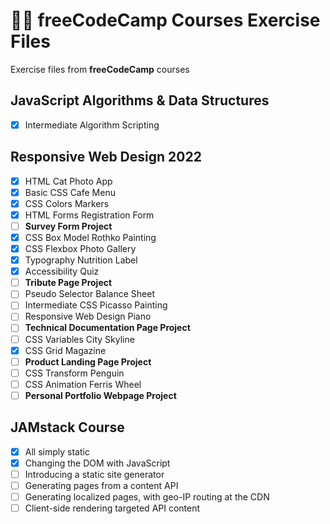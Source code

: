 # 👨‍💻 freeCodeCamp Courses Exercise Files

Exercise files from **freeCodeCamp** courses
## JavaScript Algorithms & Data Structures
- [x] Intermediate Algorithm Scripting
## Responsive Web Design 2022
- [x] HTML Cat Photo App
- [x] Basic CSS Cafe Menu
- [x] CSS Colors Markers
- [x] HTML Forms Registration Form
- [ ] **Survey Form Project**
- [x] CSS Box Model Rothko Painting
- [x] CSS Flexbox Photo Gallery
- [x] Typography Nutrition Label
- [x] Accessibility Quiz
- [ ] **Tribute Page Project**
- [ ] Pseudo Selector Balance Sheet
- [ ] Intermediate CSS Picasso Painting
- [ ] Responsive Web Design Piano
- [ ] **Technical Documentation Page Project**
- [ ] CSS Variables City Skyline
- [x] CSS Grid Magazine
- [ ] **Product Landing Page Project**
- [ ] CSS Transform Penguin
- [ ] CSS Animation Ferris Wheel
- [ ] **Personal Portfolio Webpage Project**
## JAMstack Course
- [x] All simply static
- [x] Changing the DOM with JavaScript
- [ ] Introducing a static site generator
- [ ] Generating pages from a content API
- [ ] Generating localized pages, with geo-IP routing at the CDN
- [ ] Client-side rendering targeted API content